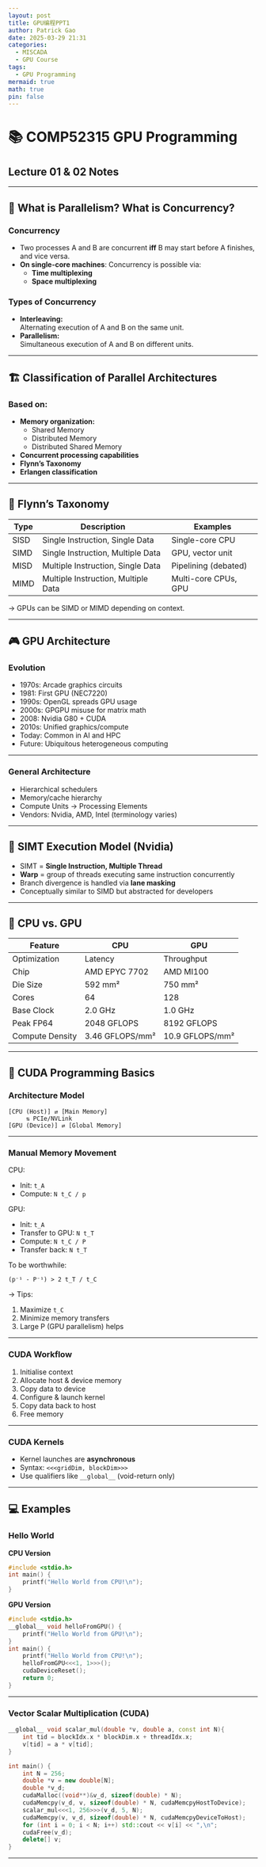 ```yaml
---
layout: post
title: GPU编程PPT1
author: Patrick Gao
date: 2025-03-29 21:31
categories:
  - MISCADA
  - GPU Course
tags:
  - GPU Programming
mermaid: true
math: true
pin: false
---
```

# 📚 COMP52315 GPU Programming  
## Lecture 01 & 02 Notes  

---

## 🧠 What is Parallelism? What is Concurrency?

### Concurrency  
- Two processes A and B are concurrent **iff** B may start before A finishes, and vice versa.
- **On single-core machines**: Concurrency is possible via:
  - **Time multiplexing**
  - **Space multiplexing**

### Types of Concurrency  
- **Interleaving:**  
  Alternating execution of A and B on the same unit.  
- **Parallelism:**  
  Simultaneous execution of A and B on different units.

---

## 🏗️ Classification of Parallel Architectures

### Based on:
- **Memory organization:**
  - Shared Memory
  - Distributed Memory
  - Distributed Shared Memory
- **Concurrent processing capabilities**
- **Flynn’s Taxonomy**
- **Erlangen classification**

---

## 🧩 Flynn’s Taxonomy

| Type | Description | Examples |
|------|-------------|----------|
| SISD | Single Instruction, Single Data | Single-core CPU |
| SIMD | Single Instruction, Multiple Data | GPU, vector unit |
| MISD | Multiple Instruction, Single Data | Pipelining (debated) |
| MIMD | Multiple Instruction, Multiple Data | Multi-core CPUs, GPU |

→ GPUs can be SIMD or MIMD depending on context.

---

## 🎮 GPU Architecture

### Evolution
- 1970s: Arcade graphics circuits  
- 1981: First GPU (NEC7220)  
- 1990s: OpenGL spreads GPU usage  
- 2000s: GPGPU misuse for matrix math  
- 2008: Nvidia G80 + CUDA  
- 2010s: Unified graphics/compute  
- Today: Common in AI and HPC  
- Future: Ubiquitous heterogeneous computing  

---

### General Architecture  
- Hierarchical schedulers  
- Memory/cache hierarchy  
- Compute Units → Processing Elements  
- Vendors: Nvidia, AMD, Intel (terminology varies)

---

## 🔁 SIMT Execution Model (Nvidia)

- SIMT = **Single Instruction, Multiple Thread**
- **Warp** = group of threads executing same instruction concurrently  
- Branch divergence is handled via **lane masking**  
- Conceptually similar to SIMD but abstracted for developers  

---

## 🧠 CPU vs. GPU

| Feature | CPU | GPU |
|--------|-----|-----|
| Optimization | Latency | Throughput |
| Chip | AMD EPYC 7702 | AMD MI100 |
| Die Size | 592 mm² | 750 mm² |
| Cores | 64 | 128 |
| Base Clock | 2.0 GHz | 1.0 GHz |
| Peak FP64 | 2048 GFLOPS | 8192 GFLOPS |
| Compute Density | 3.46 GFLOPS/mm² | 10.9 GFLOPS/mm² |

---

## 🚀 CUDA Programming Basics

### Architecture Model

```
[CPU (Host)] ⇄ [Main Memory]
     ⇅ PCIe/NVLink
[GPU (Device)] ⇄ [Global Memory]
```

---

### Manual Memory Movement

CPU:
- Init: `t_A`
- Compute: `N t_C / p`

GPU:
- Init: `t_A`
- Transfer to GPU: `N t_T`
- Compute: `N t_C / P`
- Transfer back: `N t_T`

To be worthwhile:
```
(p⁻¹ - P⁻¹) > 2 t_T / t_C
```

→ Tips:
1. Maximize `t_C`
2. Minimize memory transfers
3. Large P (GPU parallelism) helps

---

### CUDA Workflow

1. Initialise context  
2. Allocate host & device memory  
3. Copy data to device  
4. Configure & launch kernel  
5. Copy data back to host  
6. Free memory  

---

### CUDA Kernels

- Kernel launches are **asynchronous**
- Syntax: `<<<gridDim, blockDim>>>`
- Use qualifiers like `__global__` (void-return only)

---

## 💻 Examples

### Hello World

**CPU Version**
```cpp
#include <stdio.h>
int main() {
    printf("Hello World from CPU!\n");
}
```

**GPU Version**
```cpp
#include <stdio.h>
__global__ void helloFromGPU() {
    printf("Hello World from GPU!\n");
}
int main() {
    printf("Hello World from CPU!\n");
    helloFromGPU<<<1, 1>>>();
    cudaDeviceReset();
    return 0;
}
```

---

### Vector Scalar Multiplication (CUDA)
```cpp
__global__ void scalar_mul(double *v, double a, const int N){
    int tid = blockIdx.x * blockDim.x + threadIdx.x;
    v[tid] = a * v[tid];
}

int main() {
    int N = 256;
    double *v = new double[N];
    double *v_d;
    cudaMalloc((void**)&v_d, sizeof(double) * N);
    cudaMemcpy(v_d, v, sizeof(double) * N, cudaMemcpyHostToDevice);
    scalar_mul<<<1, 256>>>(v_d, 5, N);
    cudaMemcpy(v, v_d, sizeof(double) * N, cudaMemcpyDeviceToHost);
    for (int i = 0; i < N; i++) std::cout << v[i] << ",\n";
    cudaFree(v_d);
    delete[] v;
}
```

---
